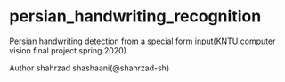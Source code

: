 # persian_handwriting_recognition
Persian handwriting detection from a special form input(KNTU computer vision final project spring 2020)

Author
shahrzad shashaani(@shahrzad-sh)
